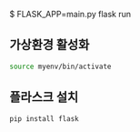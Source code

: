 $ FLASK_APP=main.py flask run

## 가상환경 활성화

```bash
source myenv/bin/activate
```

## 플라스크 설치

```bash
pip install flask
```
